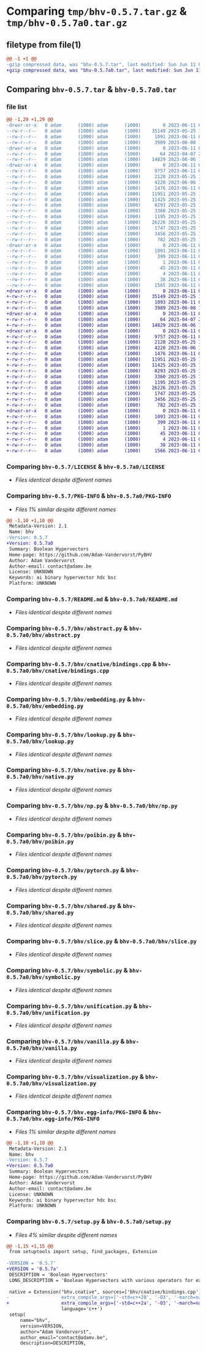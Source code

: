 # Comparing `tmp/bhv-0.5.7.tar.gz` & `tmp/bhv-0.5.7a0.tar.gz`

## filetype from file(1)

```diff
@@ -1 +1 @@
-gzip compressed data, was "bhv-0.5.7.tar", last modified: Sun Jun 11 00:58:32 2023, max compression
+gzip compressed data, was "bhv-0.5.7a0.tar", last modified: Sun Jun 11 01:10:46 2023, max compression
```

## Comparing `bhv-0.5.7.tar` & `bhv-0.5.7a0.tar`

### file list

```diff
@@ -1,29 +1,29 @@
-drwxr-xr-x   0 adam      (1000) adam      (1000)        0 2023-06-11 00:58:32.537017 bhv-0.5.7/
--rw-r--r--   0 adam      (1000) adam      (1000)    35149 2023-05-25 19:11:00.000000 bhv-0.5.7/LICENSE
--rw-r--r--   0 adam      (1000) adam      (1000)     1091 2023-06-11 00:58:32.536017 bhv-0.5.7/PKG-INFO
--rw-r--r--   0 adam      (1000) adam      (1000)     3989 2023-06-08 12:48:26.000000 bhv-0.5.7/README.md
-drwxr-xr-x   0 adam      (1000) adam      (1000)        0 2023-06-11 00:58:32.536017 bhv-0.5.7/bhv/
--rw-r--r--   0 adam      (1000) adam      (1000)       64 2023-04-07 21:25:34.000000 bhv-0.5.7/bhv/__init__.py
--rw-r--r--   0 adam      (1000) adam      (1000)    14829 2023-06-06 19:12:06.000000 bhv-0.5.7/bhv/abstract.py
-drwxr-xr-x   0 adam      (1000) adam      (1000)        0 2023-06-11 00:58:32.536017 bhv-0.5.7/bhv/cnative/
--rw-r--r--   0 adam      (1000) adam      (1000)     9757 2023-06-11 00:54:32.000000 bhv-0.5.7/bhv/cnative/bindings.cpp
--rw-r--r--   0 adam      (1000) adam      (1000)     2120 2023-05-25 19:11:00.000000 bhv-0.5.7/bhv/embedding.py
--rw-r--r--   0 adam      (1000) adam      (1000)     4220 2023-06-06 19:12:06.000000 bhv-0.5.7/bhv/lookup.py
--rw-r--r--   0 adam      (1000) adam      (1000)     1476 2023-06-11 00:46:52.000000 bhv-0.5.7/bhv/native.py
--rw-r--r--   0 adam      (1000) adam      (1000)    11951 2023-05-25 19:11:00.000000 bhv-0.5.7/bhv/np.py
--rw-r--r--   0 adam      (1000) adam      (1000)    11425 2023-05-25 19:11:00.000000 bhv-0.5.7/bhv/poibin.py
--rw-r--r--   0 adam      (1000) adam      (1000)     8293 2023-05-25 19:11:00.000000 bhv-0.5.7/bhv/pytorch.py
--rw-r--r--   0 adam      (1000) adam      (1000)     3360 2023-05-25 19:11:00.000000 bhv-0.5.7/bhv/shared.py
--rw-r--r--   0 adam      (1000) adam      (1000)     1195 2023-05-25 19:11:00.000000 bhv-0.5.7/bhv/slice.py
--rw-r--r--   0 adam      (1000) adam      (1000)    26226 2023-05-25 19:11:00.000000 bhv-0.5.7/bhv/symbolic.py
--rw-r--r--   0 adam      (1000) adam      (1000)     1747 2023-05-25 19:11:00.000000 bhv-0.5.7/bhv/unification.py
--rw-r--r--   0 adam      (1000) adam      (1000)     3456 2023-05-25 19:11:00.000000 bhv-0.5.7/bhv/vanilla.py
--rw-r--r--   0 adam      (1000) adam      (1000)      782 2023-05-25 19:11:00.000000 bhv-0.5.7/bhv/visualization.py
-drwxr-xr-x   0 adam      (1000) adam      (1000)        0 2023-06-11 00:58:32.536017 bhv-0.5.7/bhv.egg-info/
--rw-r--r--   0 adam      (1000) adam      (1000)     1091 2023-06-11 00:58:32.000000 bhv-0.5.7/bhv.egg-info/PKG-INFO
--rw-r--r--   0 adam      (1000) adam      (1000)      399 2023-06-11 00:58:32.000000 bhv-0.5.7/bhv.egg-info/SOURCES.txt
--rw-r--r--   0 adam      (1000) adam      (1000)        1 2023-06-11 00:58:32.000000 bhv-0.5.7/bhv.egg-info/dependency_links.txt
--rw-r--r--   0 adam      (1000) adam      (1000)       45 2023-06-11 00:58:32.000000 bhv-0.5.7/bhv.egg-info/requires.txt
--rw-r--r--   0 adam      (1000) adam      (1000)        4 2023-06-11 00:58:32.000000 bhv-0.5.7/bhv.egg-info/top_level.txt
--rw-r--r--   0 adam      (1000) adam      (1000)       38 2023-06-11 00:58:32.537017 bhv-0.5.7/setup.cfg
--rw-r--r--   0 adam      (1000) adam      (1000)     1565 2023-06-11 00:55:47.000000 bhv-0.5.7/setup.py
+drwxr-xr-x   0 adam      (1000) adam      (1000)        0 2023-06-11 01:10:46.904894 bhv-0.5.7a0/
+-rw-r--r--   0 adam      (1000) adam      (1000)    35149 2023-05-25 19:11:00.000000 bhv-0.5.7a0/LICENSE
+-rw-r--r--   0 adam      (1000) adam      (1000)     1093 2023-06-11 01:10:46.904894 bhv-0.5.7a0/PKG-INFO
+-rw-r--r--   0 adam      (1000) adam      (1000)     3989 2023-06-08 12:48:26.000000 bhv-0.5.7a0/README.md
+drwxr-xr-x   0 adam      (1000) adam      (1000)        0 2023-06-11 01:10:46.904894 bhv-0.5.7a0/bhv/
+-rw-r--r--   0 adam      (1000) adam      (1000)       64 2023-04-07 21:25:34.000000 bhv-0.5.7a0/bhv/__init__.py
+-rw-r--r--   0 adam      (1000) adam      (1000)    14829 2023-06-06 19:12:06.000000 bhv-0.5.7a0/bhv/abstract.py
+drwxr-xr-x   0 adam      (1000) adam      (1000)        0 2023-06-11 01:10:46.904894 bhv-0.5.7a0/bhv/cnative/
+-rw-r--r--   0 adam      (1000) adam      (1000)     9757 2023-06-11 00:54:32.000000 bhv-0.5.7a0/bhv/cnative/bindings.cpp
+-rw-r--r--   0 adam      (1000) adam      (1000)     2120 2023-05-25 19:11:00.000000 bhv-0.5.7a0/bhv/embedding.py
+-rw-r--r--   0 adam      (1000) adam      (1000)     4220 2023-06-06 19:12:06.000000 bhv-0.5.7a0/bhv/lookup.py
+-rw-r--r--   0 adam      (1000) adam      (1000)     1476 2023-06-11 00:46:52.000000 bhv-0.5.7a0/bhv/native.py
+-rw-r--r--   0 adam      (1000) adam      (1000)    11951 2023-05-25 19:11:00.000000 bhv-0.5.7a0/bhv/np.py
+-rw-r--r--   0 adam      (1000) adam      (1000)    11425 2023-05-25 19:11:00.000000 bhv-0.5.7a0/bhv/poibin.py
+-rw-r--r--   0 adam      (1000) adam      (1000)     8293 2023-05-25 19:11:00.000000 bhv-0.5.7a0/bhv/pytorch.py
+-rw-r--r--   0 adam      (1000) adam      (1000)     3360 2023-05-25 19:11:00.000000 bhv-0.5.7a0/bhv/shared.py
+-rw-r--r--   0 adam      (1000) adam      (1000)     1195 2023-05-25 19:11:00.000000 bhv-0.5.7a0/bhv/slice.py
+-rw-r--r--   0 adam      (1000) adam      (1000)    26226 2023-05-25 19:11:00.000000 bhv-0.5.7a0/bhv/symbolic.py
+-rw-r--r--   0 adam      (1000) adam      (1000)     1747 2023-05-25 19:11:00.000000 bhv-0.5.7a0/bhv/unification.py
+-rw-r--r--   0 adam      (1000) adam      (1000)     3456 2023-05-25 19:11:00.000000 bhv-0.5.7a0/bhv/vanilla.py
+-rw-r--r--   0 adam      (1000) adam      (1000)      782 2023-05-25 19:11:00.000000 bhv-0.5.7a0/bhv/visualization.py
+drwxr-xr-x   0 adam      (1000) adam      (1000)        0 2023-06-11 01:10:46.904894 bhv-0.5.7a0/bhv.egg-info/
+-rw-r--r--   0 adam      (1000) adam      (1000)     1093 2023-06-11 01:10:46.000000 bhv-0.5.7a0/bhv.egg-info/PKG-INFO
+-rw-r--r--   0 adam      (1000) adam      (1000)      399 2023-06-11 01:10:46.000000 bhv-0.5.7a0/bhv.egg-info/SOURCES.txt
+-rw-r--r--   0 adam      (1000) adam      (1000)        1 2023-06-11 01:10:46.000000 bhv-0.5.7a0/bhv.egg-info/dependency_links.txt
+-rw-r--r--   0 adam      (1000) adam      (1000)       45 2023-06-11 01:10:46.000000 bhv-0.5.7a0/bhv.egg-info/requires.txt
+-rw-r--r--   0 adam      (1000) adam      (1000)        4 2023-06-11 01:10:46.000000 bhv-0.5.7a0/bhv.egg-info/top_level.txt
+-rw-r--r--   0 adam      (1000) adam      (1000)       38 2023-06-11 01:10:46.904894 bhv-0.5.7a0/setup.cfg
+-rw-r--r--   0 adam      (1000) adam      (1000)     1566 2023-06-11 01:10:43.000000 bhv-0.5.7a0/setup.py
```

### Comparing `bhv-0.5.7/LICENSE` & `bhv-0.5.7a0/LICENSE`

 * *Files identical despite different names*

### Comparing `bhv-0.5.7/PKG-INFO` & `bhv-0.5.7a0/PKG-INFO`

 * *Files 1% similar despite different names*

```diff
@@ -1,10 +1,10 @@
 Metadata-Version: 2.1
 Name: bhv
-Version: 0.5.7
+Version: 0.5.7a0
 Summary: Boolean Hypervectors
 Home-page: https://github.com/Adam-Vandervorst/PyBHV
 Author: Adam Vandervorst
 Author-email: contact@adamv.be
 License: UNKNOWN
 Keywords: ai binary hypervector hdc bsc
 Platform: UNKNOWN
```

### Comparing `bhv-0.5.7/README.md` & `bhv-0.5.7a0/README.md`

 * *Files identical despite different names*

### Comparing `bhv-0.5.7/bhv/abstract.py` & `bhv-0.5.7a0/bhv/abstract.py`

 * *Files identical despite different names*

### Comparing `bhv-0.5.7/bhv/cnative/bindings.cpp` & `bhv-0.5.7a0/bhv/cnative/bindings.cpp`

 * *Files identical despite different names*

### Comparing `bhv-0.5.7/bhv/embedding.py` & `bhv-0.5.7a0/bhv/embedding.py`

 * *Files identical despite different names*

### Comparing `bhv-0.5.7/bhv/lookup.py` & `bhv-0.5.7a0/bhv/lookup.py`

 * *Files identical despite different names*

### Comparing `bhv-0.5.7/bhv/native.py` & `bhv-0.5.7a0/bhv/native.py`

 * *Files identical despite different names*

### Comparing `bhv-0.5.7/bhv/np.py` & `bhv-0.5.7a0/bhv/np.py`

 * *Files identical despite different names*

### Comparing `bhv-0.5.7/bhv/poibin.py` & `bhv-0.5.7a0/bhv/poibin.py`

 * *Files identical despite different names*

### Comparing `bhv-0.5.7/bhv/pytorch.py` & `bhv-0.5.7a0/bhv/pytorch.py`

 * *Files identical despite different names*

### Comparing `bhv-0.5.7/bhv/shared.py` & `bhv-0.5.7a0/bhv/shared.py`

 * *Files identical despite different names*

### Comparing `bhv-0.5.7/bhv/slice.py` & `bhv-0.5.7a0/bhv/slice.py`

 * *Files identical despite different names*

### Comparing `bhv-0.5.7/bhv/symbolic.py` & `bhv-0.5.7a0/bhv/symbolic.py`

 * *Files identical despite different names*

### Comparing `bhv-0.5.7/bhv/unification.py` & `bhv-0.5.7a0/bhv/unification.py`

 * *Files identical despite different names*

### Comparing `bhv-0.5.7/bhv/vanilla.py` & `bhv-0.5.7a0/bhv/vanilla.py`

 * *Files identical despite different names*

### Comparing `bhv-0.5.7/bhv/visualization.py` & `bhv-0.5.7a0/bhv/visualization.py`

 * *Files identical despite different names*

### Comparing `bhv-0.5.7/bhv.egg-info/PKG-INFO` & `bhv-0.5.7a0/bhv.egg-info/PKG-INFO`

 * *Files 1% similar despite different names*

```diff
@@ -1,10 +1,10 @@
 Metadata-Version: 2.1
 Name: bhv
-Version: 0.5.7
+Version: 0.5.7a0
 Summary: Boolean Hypervectors
 Home-page: https://github.com/Adam-Vandervorst/PyBHV
 Author: Adam Vandervorst
 Author-email: contact@adamv.be
 License: UNKNOWN
 Keywords: ai binary hypervector hdc bsc
 Platform: UNKNOWN
```

### Comparing `bhv-0.5.7/setup.py` & `bhv-0.5.7a0/setup.py`

 * *Files 4% similar despite different names*

```diff
@@ -1,15 +1,15 @@
 from setuptools import setup, find_packages, Extension
 
-VERSION = '0.5.7'
+VERSION = '0.5.7a'
 DESCRIPTION = 'Boolean Hypervectors'
 LONG_DESCRIPTION = 'Boolean Hypervectors with various operators for experiments in hyperdimensional computing (HDC).'
 
 native = Extension("bhv.cnative", sources=['bhv/cnative/bindings.cpp'],
-                   extra_compile_args=['-std=c++20', '-O3', '-march=native'],
+                   extra_compile_args=['-std=c++2a', '-O3', '-march=native'],
                    language='c++')
 setup(
     name="bhv",
     version=VERSION,
     author="Adam Vandervorst",
     author_email="contact@adamv.be",
     description=DESCRIPTION,
```

